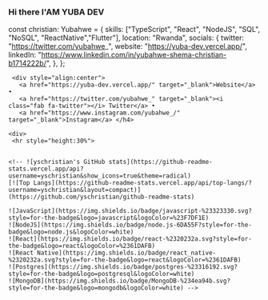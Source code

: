 ### Hi there I'AM YUBA DEV

 <!-- Hi there! Feel free to make this your own but don't dare use my info -->
const christian: Yubahwe = {
  skills: ["TypeScript", "React", "NodeJS", "SQL", "NoSQL", "ReactNative","Flutter"],
  location: "Rwanda",
  socials: {
    twitter: "https://twitter.com/yubahwe_",
    website: "https://yuba-dev.vercel.app/",
    linkedIn: "https://www.linkedin.com/in/yubahwe-shema-christian-b1714222b/",
  },
};
```
 <div style="align:center">
   <a href="https://yuba-dev.vercel.app/" target="_blank">Website</a> • 
   <a href="https://twitter.com/yubahwe_" target="_blank"><i class="fab fa-twitter"></i> Twitter</a> •
   <a href="https://www.instagram.com/yubahwe_/" target="_blank">Instagram</a> </h4>

<div>
 <hr style="height:30%">

 
<!-- ![yschristian's GitHub stats](https://github-readme-stats.vercel.app/api?username=yschristian&show_icons=true&theme=radical)
[![Top Langs](https://github-readme-stats.vercel.app/api/top-langs/?username=yschristian&layout=compact)](https://github.com/yschristian/github-readme-stats)

![JavaScript](https://img.shields.io/badge/javascript-%23323330.svg?style=for-the-badge&logo=javascript&logoColor=%23F7DF1E)
![NodeJS](https://img.shields.io/badge/node.js-6DA55F?style=for-the-badge&logo=node.js&logoColor=white)
![React](https://img.shields.io/badge/react-%2320232a.svg?style=for-the-badge&logo=react&logoColor=%2361DAFB)
![React Native](https://img.shields.io/badge/react_native-%2320232a.svg?style=for-the-badge&logo=react&logoColor=%2361DAFB)
![Postgres](https://img.shields.io/badge/postgres-%23316192.svg?style=for-the-badge&logo=postgresql&logoColor=white)
![MongoDB](https://img.shields.io/badge/MongoDB-%234ea94b.svg?style=for-the-badge&logo=mongodb&logoColor=white) -->
